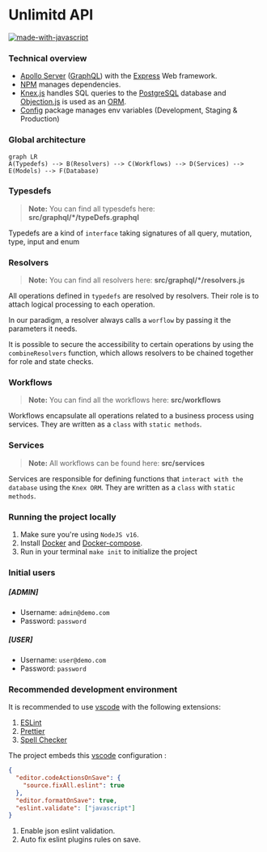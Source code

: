 # Unlimitd API

[![made-with-javascript](https://img.shields.io/badge/Made%20with-JavaScript-1f425f.svg)](https://www.javascript.com)

### Technical overview

- [Apollo Server](https://www.apollographql.com/docs/apollo-server/) ([GraphQL](https://graphql.org/)) with the [Express](https://expressjs.com/) Web framework.
- [NPM](https://www.npmjs.com/) manages dependencies.
- [Knex.js](https://knexjs.org/) handles SQL queries to the [PostgreSQL](https://www.postgresql.org/) database and [Objection.js](https://vincit.github.io/objection.js/) is used as an [ORM](https://en.wikipedia.org/wiki/Object-relational_mapping).
- [Config](https://github.com/lorenwest/node-config) package manages env variables (Development, Staging & Production)

### Global architecture

```mermaid
graph LR
A(Typedefs) --> B(Resolvers) --> C(Workflows) --> D(Services) --> E(Models) --> F(Database)
```

### Typesdefs

> **Note:** You can find all typesdefs here: **src/graphql/*/typeDefs.graphql**

Typedefs are a kind of `interface` taking signatures of all query, mutation, type, input and enum

### Resolvers

> **Note:** You can find all resolvers here: **src/graphql/*/resolvers.js**

All operations defined in `typedefs` are resolved by resolvers. Their role is to attach logical processing to each operation.

In our paradigm, a resolver always calls a `worflow` by passing it the parameters it needs.


It is possible to secure the accessibility to certain operations by using the `combineResolvers` function, which allows resolvers to be chained together for role and state checks.



### Workflows

> **Note:** You can find all the workflows here: **src/workflows**

Workflows encapsulate all operations related to a business process using services. They are written as a `class` with `static methods`.


### Services

> **Note:** All workflows can be found here: **src/services**

Services are responsible for defining functions that `interact with the database` using the `Knex ORM`. They are written as a `class` with `static methods`.



### Running the project locally

1. Make sure you're using `NodeJS v16`.
2. Install [Docker](https://www.docker.com/) and [Docker-compose](https://docs.docker.com/compose/).
3. Run in your terminal `make init` to initialize the project

### Initial users

##### [ADMIN]
- Username: `admin@demo.com`
- Password: `password`

##### [USER]
- Username: `user@demo.com`
- Password: `password`

### Recommended development environment

It is recommended to use [vscode](https://code.visualstudio.com/download) with the following extensions:

1. [ESLint](https://marketplace.visualstudio.com/items?itemName=dbaeumer.vscode-eslint)
2. [Prettier](https://marketplace.visualstudio.com/items?itemName=esbenp.prettier-vscode)
3. [Spell Checker](https://marketplace.visualstudio.com/items?itemName=streetsidesoftware.code-spell-checker)

The project embeds this [vscode](https://code.visualstudio.com/download) configuration :

```json
{
  "editor.codeActionsOnSave": {
    "source.fixAll.eslint": true
  },
  "editor.formatOnSave": true,
  "eslint.validate": ["javascript"]
}
```

1. Enable json eslint validation.
2. Auto fix eslint plugins rules on save.